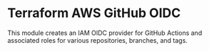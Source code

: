 # Terraform AWS GitHub OIDC
This module creates an IAM OIDC provider for GitHub Actions and associated roles for various repositories, branches, and tags.

